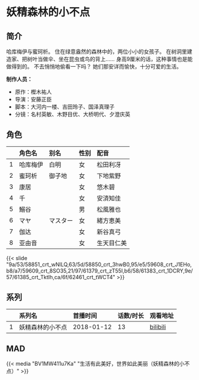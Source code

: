 # 妖精森林的小不点


## 简介

哈库梅伊与蜜珂析。
住在绿意盎然的森林中的，两位小小的女孩子。
在树洞里建造家、把树叶当做伞、坐在昆虫或鸟的背上……
身高9厘米的话，这种事情也是能做得到的。
不去悄悄地偷看一下吗？
她们那安详而愉快，十分可爱的生活。

**制作人员：**
- 原作：樫木祐人
- 导演：安藤正臣
- 脚本：大河内一楼、吉田玲子、国泽真理子
- 分镜：名村英敏、木野目优、大桥明代、夕澄庆英

## 角色

|     |   角色名   |   别名  | 性别 |  配音  |
|:--- |:------  |:----      |:---  |:--   |
| 1 | 哈库梅伊 | 白明 | 女 | 松田利冴 |
| 2 | 蜜珂析 | 御子地 | 女 | 下地紫野 |
| 3 | 康居 |  | 女 | 悠木碧 |
| 4 | 千 |  | 女 | 安済知佳 |
| 5 | 鰯谷 |  | 男 | 松風雅也 |
| 6 | マヤ | マスター | 女 | 緒方恵美 |
| 7 | 伽达 |  | 女 | 新谷真弓 |
| 8 | 亚由音 |  | 女 | 生天目仁美 |

{{< slide "9a/53/58851_crt_wNlLQ,63/5d/58850_crt_3hwB0,95/e5/59608_crt_J1EHo,b8/a7/59609_crt_8SO35,21/97/61379_crt_zT55I,b6/58/61383_crt_1DCRY,9e/57/61385_crt_TktIh,ca/6f/62461_crt_tWCT4" >}}

## 系列

|     |   系列名   |   首播时间  | 话数/时长  | 观看地址 |
|:---  |:------    |:----      |:---       |:---  |
| 1 | 妖精森林的小不点 | 2018-01-12 | 13 | [bilibili](https://www.bilibili.com/bangumi/play/ep184441)  |


## MAD

{{< media  "BV1MW411u7Ka" 
"生活有此美好，世界如此美丽（妖精森林的小不点）"  >}}
